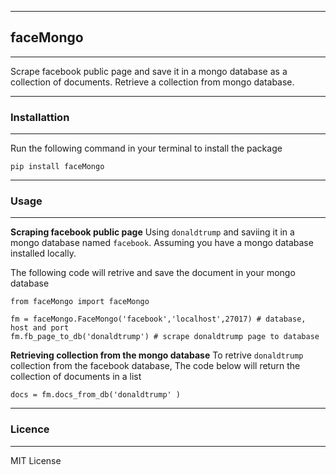 ***
## faceMongo
***
Scrape facebook public page and save it  in a mongo database as a collection of documents.
Retrieve a collection from mongo database.

***
### Installattion 
***

Run the following command in your terminal to install the package

```
pip install faceMongo
```
***
### Usage
***
**Scraping facebook public page**
Using `donaldtrump` and saviing it in a mongo database named `facebook`.  Assuming you have a mongo database
installed locally.

The following code will retrive and save the document in your mongo database

```
from faceMongo import faceMongo

fm = faceMongo.FaceMongo('facebook','localhost',27017) # database, host and port
fm.fb_page_to_db('donaldtrump') # scrape donaldtrump page to database

```

**Retrieving collection from the mongo database**
To retrive `donaldtrump` collection from the facebook database,
The code below will return the collection of documents in a list

```
docs = fm.docs_from_db('donaldtrump' )

```

***
### Licence
***
MIT License


